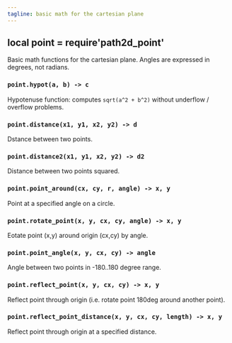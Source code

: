 ```yaml
---
tagline: basic math for the cartesian plane
---
```


##	local point = require'path2d_point'

Basic math functions for the cartesian plane. Angles are expressed in degrees, not radians.

### `point.hypot(a, b) -> c`
Hypotenuse function: computes `sqrt(a^2 + b^2)` without underflow / overflow problems.

### `point.distance(x1, y1, x2, y2) -> d`
Dstance between two points.

### `point.distance2(x1, y1, x2, y2) -> d2`
Distance between two points squared.

### `point.point_around(cx, cy, r, angle) -> x, y`
Point at a specified angle on a circle.

### `point.rotate_point(x, y, cx, cy, angle) -> x, y`
Eotate point (x,y) around origin (cx,cy) by angle.

### `point.point_angle(x, y, cx, cy) -> angle`
Angle between two points in -180..180 degree range.

### `point.reflect_point(x, y, cx, cy) -> x, y`
Reflect point through origin (i.e. rotate point 180deg around another point).

### `point.reflect_point_distance(x, y, cx, cy, length) -> x, y`
Reflect point through origin at a specified distance.
